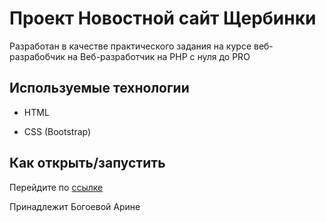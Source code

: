 # Проект Новостной сайт Щербинки

Разработан в качестве практического задания на курсе веб-разрабобчик на Веб-разработчик на PHP с нуля до PRO



## Используемые технологии

* HTML

* CSS (Bootstrap)


## Как открыть/запустить

Перейдите по [ссылке](news.html)

Принадлежит Богоевой Арине
